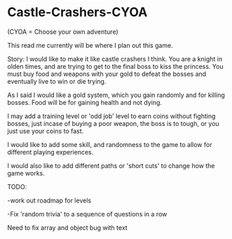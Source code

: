 # Castle-Crashers-CYOA
(CYOA = Choose your own adventure)

This read me currently will be where I plan out this game.

Story: I would like to make it like castle crashers I think. You are a knight in olden times, and are trying to get to the final boss to kiss the princess. You must buy food and weapons with your gold to defeat the bosses and eventually live to win or die trying.

As I said I would like a gold system, which you gain randomly and for killing bosses. Food will be for gaining health and not dying.

I may add a training level or 'odd job' level to earn coins without fighting bosses, just incase of buying a poor weapon, the boss is to tough, or you just use your coins to fast.

I would like to add some skill, and randomness to the game to allow for different playing experiences.

I would also like to add different paths or 'short cuts' to change how the game works.

TODO: 


-work out roadmap for levels

-Fix 'random trivia' to a sequence of questions in a row

Need to fix array and object bug with text
